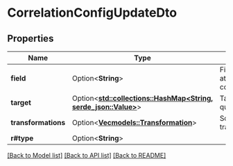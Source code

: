 # CorrelationConfigUpdateDto

## Properties

Name | Type | Description | Notes
------------ | ------------- | ------------- | -------------
**field** | Option<**String**> | Field used to attach the correlation link | [optional]
**target** | Option<[**std::collections::HashMap<String, serde_json::Value>**](serde_json::Value.md)> | Target data query | [optional]
**transformations** | Option<[**Vec<models::Transformation>**](Transformation.md)> | Source data transformations | [optional]
**r#type** | Option<**String**> |  | [optional]

[[Back to Model list]](../README.md#documentation-for-models) [[Back to API list]](../README.md#documentation-for-api-endpoints) [[Back to README]](../README.md)


